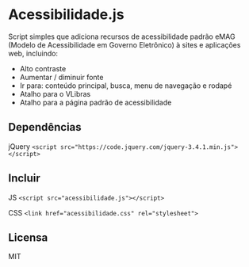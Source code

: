 # Acessibilidade.js

Script simples que adiciona recursos de acessibilidade padrão eMAG (Modelo de Acessibilidade em Governo Eletrônico) à sites e aplicações web, incluindo:

* Alto contraste
* Aumentar / diminuir fonte
* Ir para: conteúdo principal, busca, menu de navegação e rodapé
* Atalho para o VLibras
* Atalho para a página padrão de acessibilidade

## Dependências

jQuery
`<script src="https://code.jquery.com/jquery-3.4.1.min.js"></script>`

## Incluir

JS
`<script src="acessibilidade.js"></script>`

CSS
`<link href="acessibilidade.css" rel="stylesheet">`

## Licensa

MIT
